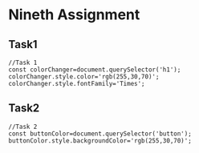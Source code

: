 # Nineth Assignment

## **Task1**

```
//Task 1
const colorChanger=document.querySelector('h1');
colorChanger.style.color='rgb(255,30,70)';
colorChanger.style.fontFamily='Times';
```

## **Task2**

```
//Task 2
const buttonColor=document.querySelector('button');
buttonColor.style.backgroundColor='rgb(255,30,70)';
```
